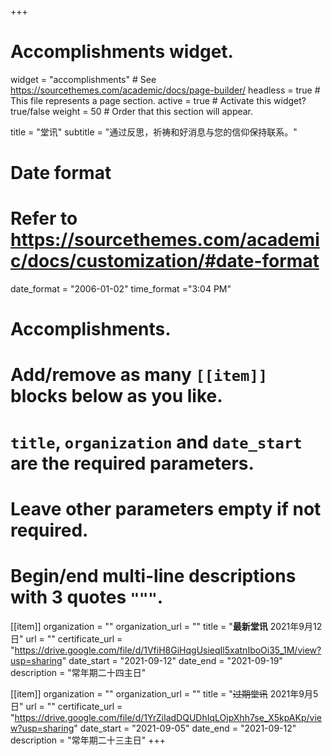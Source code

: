 +++
# Accomplishments widget.
widget = "accomplishments"  # See https://sourcethemes.com/academic/docs/page-builder/
headless = true  # This file represents a page section.
active = true  # Activate this widget? true/false
weight = 50  # Order that this section will appear.

title = "堂讯"
subtitle = "通过反思，祈祷和好消息与您的信仰保持联系。"

# Date format
#   Refer to https://sourcethemes.com/academic/docs/customization/#date-format
date_format = "2006-01-02"
time_format ="3:04 PM"

# Accomplishments.
#   Add/remove as many `[[item]]` blocks below as you like.
#   `title`, `organization` and `date_start` are the required parameters.
#   Leave other parameters empty if not required.
#   Begin/end multi-line descriptions with 3 quotes `"""`.


[[item]]
  organization = ""
  organization_url = ""
  title = "**最新堂讯** 2021年9月12日"
  url = ""
  certificate_url = "https://drive.google.com/file/d/1VfiH8GiHqgUsieqIl5xatnIboOi35_1M/view?usp=sharing"
  date_start = "2021-09-12"
  date_end = "2021-09-19"
  description = "常年期二十四主日"

[[item]]
  organization = ""
  organization_url = ""
  title = "~~过期堂讯~~ 2021年9月5日"
  url = ""
  certificate_url = "https://drive.google.com/file/d/1YrZiIadDQUDhIqLOjpXhh7se_X5kpAKp/view?usp=sharing"
  date_start = "2021-09-05"
  date_end = "2021-09-12"
  description = "常年期二十三主日"
+++
